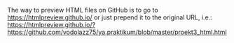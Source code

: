  The way to preview HTML files on GitHub is to go to https://htmlpreview.github.io/ or just prepend it to the original URL, i.e.: https://htmlpreview.github.io/?https://github.com/vodolazz75/ya.praktikum/blob/master/proekt3_html.html  